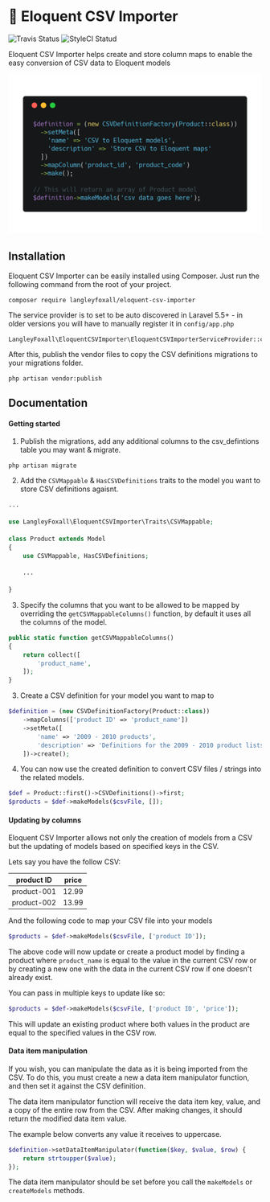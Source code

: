 # 💾 Eloquent CSV Importer
![Travis Status](https://travis-ci.org/langleyfoxall/eloquent-csv-importer.svg?branch=master)
![StyleCI Statud](https://github.styleci.io/repos/156700491/shield?branch=master)

Eloquent CSV Importer helps create and store column maps to enable the easy conversion of CSV data to Eloquent models

<p align="center">
    <img src="assets/images/example-code.png">
</p>

## Installation

Eloquent CSV Importer can be easily installed using Composer. Just run the following command from the root of your project.

```
composer require langleyfoxall/eloquent-csv-importer
```

The service provider is to set to be auto discovered in Laravel 5.5+ - in older versions you will have to manually register it in `config/app.php`

```
LangleyFoxall\EloquentCSVImporter\EloquentCSVImporterServiceProvider::class
```

After this, publish the vendor files to copy the CSV definitions migrations to your migrations folder.

```
php artisan vendor:publish
```

## Documentation

#### Getting started

1. Publish the migrations, add any additional columns to the csv_defintions table you may want & migrate.

```
php artisan migrate
```

2. Add the `CSVMappable` & `HasCSVDefinitions` traits to the model you want to store CSV definitions agaisnt.

```php
...

use LangleyFoxall\EloquentCSVImporter\Traits\CSVMappable;

class Product extends Model
{
    use CSVMappable, HasCSVDefinitions;
    
    ...
    
}
```

3. Specify the columns that you want to be allowed to be mapped by overriding the `getCSVMappableColumns()` function, by default it uses all the columns of the model.

```php
public static function getCSVMappableColumns()
{
    return collect([
        'product_name',
    ]);
}
```

3. Create a CSV definition for your model you want to map to

```php
$definition = (new CSVDefinitionFactory(Product::class))
    ->mapColumns(['product ID' => 'product_name'])
    ->setMeta([
        'name' => '2009 - 2010 products',
        'description' => 'Definitions for the 2009 - 2010 product lists',
    ])->create();
```

4. You can now use the created definition to convert CSV files / strings into the related models.

```php
$def = Product::first()->CSVDefinitions()->first;
$products = $def->makeModels($csvFile, []);
```

#### Updating by columns

Eloquent CSV Importer allows not only the creation of models from a CSV but the updating of models based on specified keys in the CSV.

Lets say you have the follow CSV:

| product ID    | price         |
| ------------- | ------------- |
| product-001   | 12.99         |
| product-002   | 13.99         |

And the following code to map your CSV file into your models

```php
$products = $def->makeModels($csvFile, ['product ID']);
```

The above code will now update or create a product model by finding a product where `product_name` is equal to the value in the current CSV row or by creating a new one with the data in the current CSV row if one doesn't already exist.

You can pass in multiple keys to update like so:

```php
$products = $def->makeModels($csvFile, ['product ID', 'price']);
```

This will update an existing product where both values in the product are equal to the specified values in the CSV row.

#### Data item manipulation

If you wish, you can manipulate the data as it is being imported from the CSV. To do this, you must create a new a
data item manipulator function, and then set it against the CSV definition.

The data item manipulator function will receive the data item key, value, and a copy of the entire row
from the CSV. After making changes, it should return the modified data item value.

The example below converts any value it receives to uppercase.

```php
$definition->setDataItemManipulator(function($key, $value, $row) {
    return strtoupper($value);
});
```

The data item manipulator should be set before you call the `makeModels` or `createModels` methods.